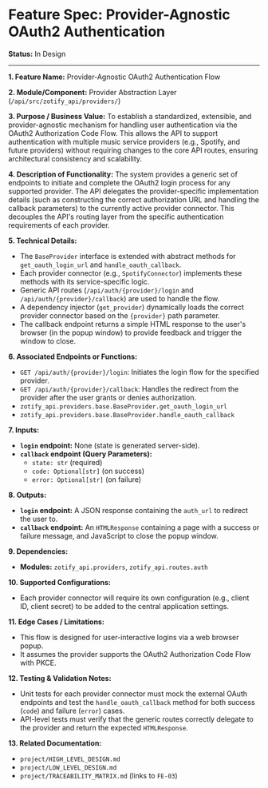 # Feature Spec: Provider-Agnostic OAuth2 Authentication

**Status:** In Design

---

**1. Feature Name:**
Provider-Agnostic OAuth2 Authentication Flow

**2. Module/Component:**
Provider Abstraction Layer (`/api/src/zotify_api/providers/`)

**3. Purpose / Business Value:**
To establish a standardized, extensible, and provider-agnostic mechanism for handling user authentication via the OAuth2 Authorization Code Flow. This allows the API to support authentication with multiple music service providers (e.g., Spotify, and future providers) without requiring changes to the core API routes, ensuring architectural consistency and scalability.

**4. Description of Functionality:**
The system provides a generic set of endpoints to initiate and complete the OAuth2 login process for any supported provider. The API delegates the provider-specific implementation details (such as constructing the correct authorization URL and handling the callback parameters) to the currently active provider connector. This decouples the API's routing layer from the specific authentication requirements of each provider.

**5. Technical Details:**
- The `BaseProvider` interface is extended with abstract methods for `get_oauth_login_url` and `handle_oauth_callback`.
- Each provider connector (e.g., `SpotifyConnector`) implements these methods with its service-specific logic.
- Generic API routes (`/api/auth/{provider}/login` and `/api/auth/{provider}/callback`) are used to handle the flow.
- A dependency injector (`get_provider`) dynamically loads the correct provider connector based on the `{provider}` path parameter.
- The callback endpoint returns a simple HTML response to the user's browser (in the popup window) to provide feedback and trigger the window to close.

**6. Associated Endpoints or Functions:**
- `GET /api/auth/{provider}/login`: Initiates the login flow for the specified provider.
- `GET /api/auth/{provider}/callback`: Handles the redirect from the provider after the user grants or denies authorization.
- `zotify_api.providers.base.BaseProvider.get_oauth_login_url`
- `zotify_api.providers.base.BaseProvider.handle_oauth_callback`

**7. Inputs:**
- **`login` endpoint:** None (state is generated server-side).
- **`callback` endpoint (Query Parameters):**
    - `state: str` (required)
    - `code: Optional[str]` (on success)
    - `error: Optional[str]` (on failure)

**8. Outputs:**
- **`login` endpoint:** A JSON response containing the `auth_url` to redirect the user to.
- **`callback` endpoint:** An `HTMLResponse` containing a page with a success or failure message, and JavaScript to close the popup window.

**9. Dependencies:**
- **Modules:** `zotify_api.providers`, `zotify_api.routes.auth`

**10. Supported Configurations:**
- Each provider connector will require its own configuration (e.g., client ID, client secret) to be added to the central application settings.

**11. Edge Cases / Limitations:**
- This flow is designed for user-interactive logins via a web browser popup.
- It assumes the provider supports the OAuth2 Authorization Code Flow with PKCE.

**12. Testing & Validation Notes:**
- Unit tests for each provider connector must mock the external OAuth endpoints and test the `handle_oauth_callback` method for both success (`code`) and failure (`error`) cases.
- API-level tests must verify that the generic routes correctly delegate to the provider and return the expected `HTMLResponse`.

**13. Related Documentation:**
- `project/HIGH_LEVEL_DESIGN.md`
- `project/LOW_LEVEL_DESIGN.md`
- `project/TRACEABILITY_MATRIX.md` (links to `FE-03`)

